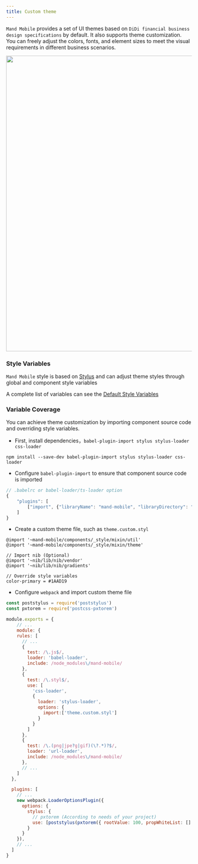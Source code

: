 ```yaml
---
title: Custom theme
---
```


`Mand Mobile` provides a set of UI themes based on `DiDi financial business design specifications` by default. It also supports theme customization. You can freely adjust the colors, fonts, and element sizes to meet the visual requirements in different business scenarios.

<p>
  <img src="http://static.galileo.xiaojukeji.com/static/tms/other/mand-theme.jpg" width="800">
</p>


### Style Variables

`Mand Mobile` style is based on <a href="http://stylus-lang.com/" target="_blank">Stylus</a> and can adjust theme styles through global and component style variables

A complete list of variables can see the <a href="https://github.com/didi/mand-mobile/blob/master/components/_style/mixin/theme.styl" target="_blank">Default Style Variables</a>

### Variable Coverage

You can achieve theme customization by importing component source code and overriding style variables.

* First, install dependencies，`babel-plugin-import stylus stylus-loader css-loader`

```shell
npm install --save-dev babel-plugin-import stylus stylus-loader css-loader
```
* Configure `babel-plugin-import` to ensure that component source code is imported

```javascript
// .babelrc or babel-loader/ts-loader option
{
    "plugins": [
        ["import", {"libraryName": "mand-mobile", "libraryDirectory": "components"}],
    ]
}
```
* Create a custom theme file, such as `theme.custom.styl`

```stylus
@import '~mand-mobile/components/_style/mixin/util'
@import '~mand-mobile/components/_style/mixin/theme'

// Import nib (Optional)
@import '~nib/lib/nib/vendor'
@import '~nib/lib/nib/gradients'

// Override style variables
color-primary = #1AAD19
```

* Configure `webpack` and import custom theme file

```javascript
const poststylus = require('poststylus')
const pxtorem = require('postcss-pxtorem')

module.exports = {
	// ...
	module: {
    rules: [
      // ...
      {
        test: /\.js$/,
        loader: 'babel-loader',
        include: /node_modules\/mand-mobile/
      },
      {
        test: /\.styl$/,
        use: [
          'css-loader',
          {
            loader: 'stylus-loader',
            options: {
              import:['theme.custom.styl']
            }
          }
        ]
      },
      {
        test: /\.(png|jpe?g|gif)(\?.*)?$/,
        loader: 'url-loader',
        include: /node_modules\/mand-mobile/
      },
      // ...
    ]
  },

  plugins: [
    // ...
    new webpack.LoaderOptionsPlugin({
      options: {
        stylus: {
          // pxtorem (According to needs of your project)
          use: [poststylus(pxtorem({ rootValue: 100, propWhiteList: [] }))]
        }
      }
    }),
    // ...
  ]
}
```

